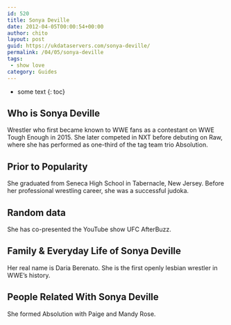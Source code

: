 ```yaml
---
id: 520
title: Sonya Deville
date: 2012-04-05T00:00:54+00:00
author: chito
layout: post
guid: https://ukdataservers.com/sonya-deville/
permalink: /04/05/sonya-deville
tags:
 - show love
category: Guides
---
```


* some text
{: toc}
          
          
## Who is  Sonya Deville
                  
                  
                  
Wrestler who first became known to WWE fans as a contestant on WWE Tough Enough in 2015. She later competed in NXT before debuting on Raw, where she has performed as one-third of the tag team trio Absolution. 
                  
                
                
                
## Prior to Popularity 
                  
                  
                  
She graduated from Seneca High School in Tabernacle, New Jersey. Before her professional wrestling career, she was a successful judoka. 
                  
                
                
                
## Random data 
                  
                  
                  
She has co-presented the YouTube show UFC AfterBuzz. 
                  
                
                
                
## Family & Everyday Life of Sonya Deville
                  
                  
                  
Her real name is Daria Berenato. She is the first openly lesbian wrestler in WWE&#8217;s history. 
                  
                
                
                
## People Related With  Sonya Deville
                  
                  
                  
She formed Absolution with Paige and Mandy Rose. 
                  
                
              
            
          
          
          
    
    
  
